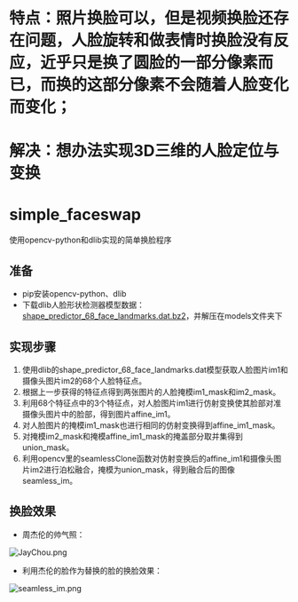 # 特点：照片换脸可以，但是视频换脸还存在问题，人脸旋转和做表情时换脸没有反应，近乎只是换了圆脸的一部分像素而已，而换的这部分像素不会随着人脸变化而变化；

# 解决：想办法实现3D三维的人脸定位与变换

# simple_faceswap
使用opencv-python和dlib实现的简单换脸程序

## 准备 ##
* pip安装opencv-python、dlib
* 下载dlib人脸形状检测器模型数据：[shape_predictor_68_face_landmarks.dat.bz2](http://dlib.net/files/shape_predictor_68_face_landmarks.dat.bz2)，并解压在models文件夹下

## 实现步骤 ##
1. 使用dlib的shape_predictor_68_face_landmarks.dat模型获取人脸图片im1和摄像头图片im2的68个人脸特征点。
2. 根据上一步获得的特征点得到两张图片的人脸掩模im1_mask和im2_mask。
3. 利用68个特征点中的3个特征点，对人脸图片im1进行仿射变换使其脸部对准摄像头图片中的脸部，得到图片affine_im1。
4. 对人脸图片的掩模im1_mask也进行相同的仿射变换得到affine_im1_mask。
5. 对掩模im2_mask和掩模affine_im1_mask的掩盖部分取并集得到union_mask。
6. 利用opencv里的seamlessClone函数对仿射变换后的affine_im1和摄像头图片im2进行泊松融合，掩模为union_mask，得到融合后的图像seamless_im。

## 换脸效果 ##
* 周杰伦的帅气照：

![JayChou.png](./faces/JayChou.png)

* 利用杰伦的脸作为替换的脸的换脸效果：

![seamless_im.png](./faces/seamless_im.png)

